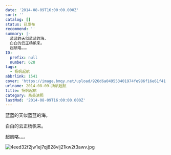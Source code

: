 ```yaml
---
date: '2014-08-09T16:00:00.000Z'
sort: ''
catalog: []
status: 已发布
recommend: ''
summary: |-
  蓝蓝的天似蓝蓝的海，
  白白的云正杨帆来。
  起航咯。。。
ID:
  prefix: null
  number: 628
tags:
  - 扬帆起航
abbrlink: 1541
cover: 'https://image.bmqy.net/upload/926d6a049553401974fe986f16e61f41.jpg'
urlname: 2014-08-09-扬帆起航
title: 扬帆起航
category: 燕美清照
lastMod: '2014-08-09T16:00:00.000Z'
---
```


蓝蓝的天似蓝蓝的海，


白白的云正杨帆来。


起航咯。。。


![4eed32f2jw1ej7qj828vlj21kw2t3awv.jpg](https://image.bmqy.net/upload/926d6a049553401974fe986f16e61f41.jpg)

